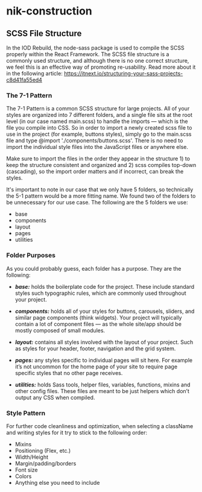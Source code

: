 # nik-construction

## SCSS File Structure

In the IOD Rebuild, the node-sass package is used to compile the SCSS properly within the React Framework. The SCSS file structure is a commonly used structure, and although there is no one correct structure, we feel this is an effective way of promoting re-usability. Read more about it in the following article: https://itnext.io/structuring-your-sass-projects-c8d41fa55ed4

### The 7-1 Pattern

The 7-1 Pattern is a common SCSS structure for large projects. All of your styles are organized into 7 different folders, and a single file sits at the root level (in our case named main.scss) to handle the imports — which is the file you compile into CSS. So in order to import a newly created scss file to use in the project (for example, buttons styles), simply go to the main.scss file and type @import './components/buttons.scss'. There is no need to import the individual style files into the JavaScript files or anywhere else.

Make sure to import the files in the order they appear in the structure 1) to keep the structure consistent and organized and 2) scss compiles top-down (cascading), so the import order matters and if incorrect, can break the styles.

It's important to note in our case that we only have 5 folders, so technically the 5-1 pattern would be a more fitting name. We found two of the folders to be unnecessary for our use case. The following are the 5 folders we use:

- base
- components
- layout
- pages
- utilities

### Folder Purposes

As you could probably guess, each folder has a purpose. They are the following:

- **_base:_** holds the boilerplate code for the project. These include standard styles such typographic rules, which are commonly used throughout your project.

- **_components:_** holds all of your styles for buttons, carousels, sliders, and similar page components (think widgets). Your project will typically contain a lot of component files — as the whole site/app should be mostly composed of small modules.

- **_layout:_** contains all styles involved with the layout of your project. Such as styles for your header, footer, navigation and the grid system.

- **_pages:_** any styles specific to individual pages will sit here. For example it’s not uncommon for the home page of your site to require page specific styles that no other page receives.

- **_utilities:_** holds Sass tools, helper files, variables, functions, mixins and other config files. These files are meant to be just helpers which don’t output any CSS when compiled.

### Style Pattern

For further code cleanliness and optimization, when selecting a className and writing styles for it try to stick to the following order:

- Mixins
- Positioning (Flex, etc.)
- Width/Height
- Margin/padding/borders
- Font size
- Colors
- Anything else you need to include
